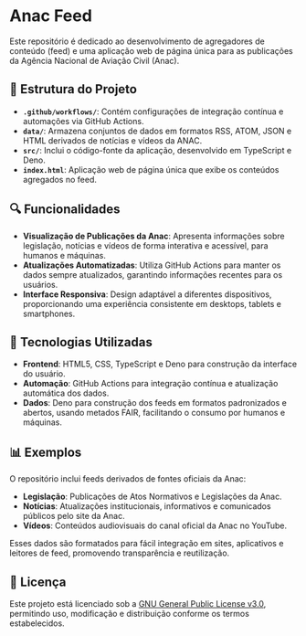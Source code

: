 # Anac Feed

Este repositório é dedicado ao desenvolvimento de agregadores de conteúdo (feed) e uma aplicação web de página única para as publicações da Agência Nacional de Aviação Civil (Anac).

## 📁 Estrutura do Projeto

- **`.github/workflows/`**: Contém configurações de integração contínua e automações via GitHub Actions.
- **`data/`**: Armazena conjuntos de dados em formatos RSS, ATOM, JSON e HTML derivados de notícias e vídeos da ANAC.
- **`src/`**: Inclui o código-fonte da aplicação, desenvolvido em TypeScript e  Deno.
- **`index.html`**: Aplicação web de página única que exibe os conteúdos agregados no feed.

## 🔍 Funcionalidades

- **Visualização de Publicações da Anac**: Apresenta informações sobre legislação, notícias e vídeos de forma interativa e acessível, para humanos e máquinas.
- **Atualizações Automatizadas**: Utiliza GitHub Actions para manter os dados sempre atualizados, garantindo informações recentes para os usuários.
- **Interface Responsiva**: Design adaptável a diferentes dispositivos, proporcionando uma experiência consistente em desktops, tablets e smartphones.

## 🚀 Tecnologias Utilizadas

- **Frontend**: HTML5, CSS, TypeScript e Deno para construção da interface do usuário.
- **Automação**: GitHub Actions para integração contínua e atualização automática dos dados.
- **Dados**: Deno para construção dos feeds em formatos padronizados e abertos, usando metados FAIR, facilitando o consumo por humanos e máquinas.

## 📊 Exemplos

O repositório inclui feeds derivados de fontes oficiais da Anac:

- **Legislação**: Publicações de Atos Normativos e Legislações da Anac.
- **Notícias**: Atualizações institucionais, informativos e comunicados públicos pelo site da Anac.
- **Vídeos**: Conteúdos audiovisuais do canal oficial da Anac no YouTube.

Esses dados são formatados para fácil integração em sites, aplicativos e leitores de feed, promovendo transparência e reutilização.

## 📄 Licença

Este projeto está licenciado sob a [GNU General Public License v3.0](LICENSE), permitindo uso, modificação e distribuição conforme os termos estabelecidos.
